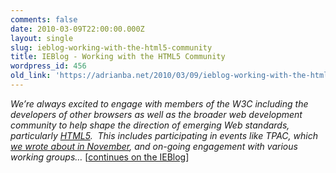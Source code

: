 ```yaml
---
comments: false
date: 2010-03-09T22:00:00.000Z
layout: single
slug: ieblog-working-with-the-html5-community
title: IEBlog - Working with the HTML5 Community
wordpress_id: 456
old_link: 'https://adrianba.net/2010/03/09/ieblog-working-with-the-html5-community/'
---
```

_We’re always excited to engage with members of the W3C including the developers of other browsers as well as the broader web development community to help shape the direction of emerging Web standards, particularly _[_HTML5_](http://blogs.msdn.com/ie/archive/2010/03/05/W3C-HTML-Working-Group-Publishes-New-Drafts.aspx)_.  This includes participating in events like TPAC, which _[_we wrote about in November_](http://blogs.msdn.com/ie/archive/2009/11/02/participating-at-w3c-s-tpac-2009.aspx)_, and on-going engagement with various working groups…_ [[continues on the IEBlog](http://blogs.msdn.com/b/ie/archive/2010/03/09/working-with-the-html5-community.aspx)]
